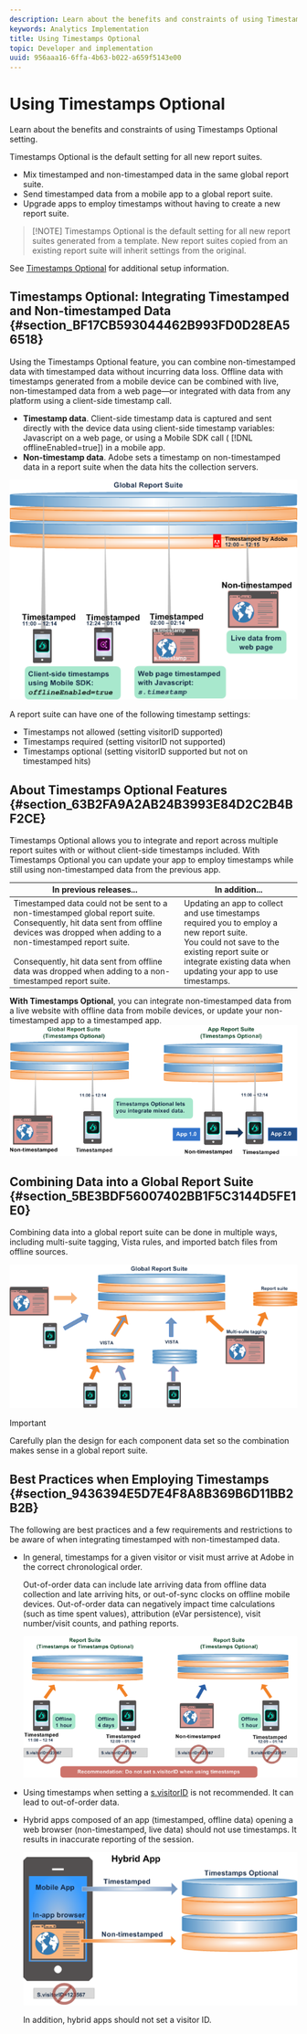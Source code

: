```yaml
---
description: Learn about the benefits and constraints of using Timestamps Optional setting.
keywords: Analytics Implementation
title: Using Timestamps Optional
topic: Developer and implementation
uuid: 956aaa16-6ffa-4b63-b022-a659f5143e00
---
```


# Using Timestamps Optional

Learn about the benefits and constraints of using Timestamps Optional setting.

Timestamps Optional is the default setting for all new report suites.

* Mix timestamped and non-timestamped data in the same global report suite.
* Send timestamped data from a mobile app to a global report suite.
* Upgrade apps to employ timestamps without having to create a new report suite.

> [!NOTE] Timestamps Optional is the default setting for all new report suites generated from a template. New report suites copied from an existing report suite will inherit settings from the original.

See [Timestamps Optional](https://marketing.adobe.com/resources/help/en_US/reference/timestamp-optional.html) for additional setup information.

## Timestamps Optional: Integrating Timestamped and Non-timestamped Data {#section_BF17CB593044462B993FD0D28EA56518}

Using the Timestamps Optional feature, you can combine non-timestamped data with timestamped data without incurring data loss. Offline data with timestamps generated from a mobile device can be combined with live, non-timestamped data from a web page—or integrated with data from any platform using a client-side timestamp call.

* **Timestamp data**. Client-side timestamp data is captured and sent directly with the device data using client-side timestamp variables: Javascript on a web page, or using a Mobile SDK call ( [!DNL offlineEnabled=true]) in a mobile app.
* **Non-timestamp data**. Adobe sets a timestamp on non-timestamped data in a report suite when the data hits the collection servers.

![](assets/timestamp_v_non2.png)

A report suite can have one of the following timestamp settings:

* Timestamps not allowed (setting visitorID supported)
* Timestamps required (setting visitorID not supported)
* Timestamps optional (setting visitorID supported but not on timestamped hits)

## About Timestamps Optional Features {#section_63B2FA9A2AB24B3993E84D2C2B4BF2CE}

Timestamps Optional allows you to integrate and report across multiple report suites with or without client-side timestamps included. With Timestamps Optional you can update your app to employ timestamps while still using non-timestamped data from the previous app.

|In previous releases...|In addition...|
|--- |--- |
|Timestamped data could not be sent to a non-timestamped global report suite. Consequently, hit data sent from offline devices was dropped when adding to a non-timestamped report suite. <br/><br/>Consequently, hit data sent from offline data was dropped when adding to a non-timestamped report suite.|Updating an app to collect and use timestamps required you to employ a new report suite. <br/>You could not save to the existing report suite or integrate existing data when updating your app to use timestamps.|

**With Timestamps Optional**, you can integrate non-timestamped data from a live website with offline data from mobile devices, or update your non-timestamped app to a timestamped app. ![](assets/timestamp_v_non6.png)

## Combining Data into a Global Report Suite {#section_5BE3BDF56007402BB1F5C3144D5FE1E0}

Combining data into a global report suite can be done in multiple ways, including multi-suite tagging, Vista rules, and imported batch files from offline sources.

![](assets/timestamp_v_non9.png)

>[!IMPORTANT]
>
>Carefully plan the design for each component data set so the combination makes sense in a global report suite.

## Best Practices when Employing Timestamps {#section_9436394E5D7E4F8A8B369B6D11BB2B2B}

The following are best practices and a few requirements and restrictions to be aware of when integrating timestamped with non-timestamped data.

* In general, timestamps for a given visitor or visit must arrive at Adobe in the correct chronological order.

  Out-of-order data can include late arriving data from offline data collection and late arriving hits, or out-of-sync clocks on offline mobile devices. Out-of-order data can negatively impact time calculations (such as time spent values), attribution (eVar persistence), visit number/visit counts, and pathing reports.

  ![](assets/timestamp_v_non8.png)

* Using timestamps when setting a [s.visitorID](https://marketing.adobe.com/resources/help/en_US/sc/implement/visid_custom.html) is not recommended. It can lead to out-of-order data.

* Hybrid apps composed of an app (timestamped, offline data) opening a web browser (non-timestamped, live data) should not use timestamps. It results in inaccurate reporting of the session.

  ![](assets/timestamp_v_non.png)

  In addition, hybrid apps should not set a visitor ID.
